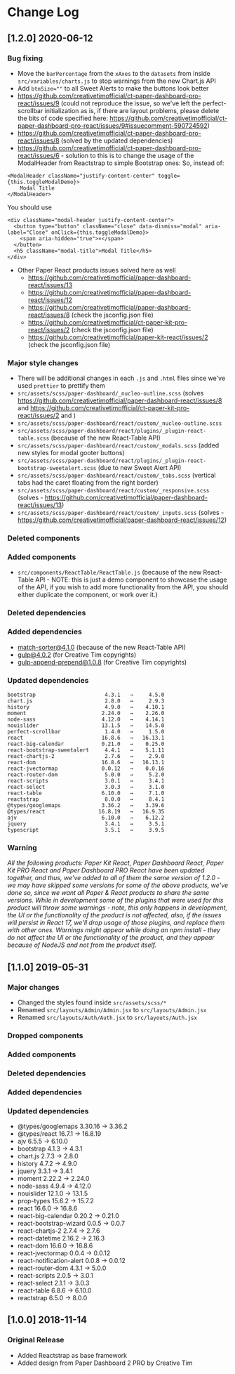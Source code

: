 # Change Log

## [1.2.0] 2020-06-12
### Bug fixing
- Move the `barPercentage` from the `xAxes` to the `datasets` from inside `src/variables/charts.js` to stop warnings from the new Chart.js API
- Add `btnSize=""` to all Sweet Alerts to make the buttons look better
- https://github.com/creativetimofficial/ct-paper-dashboard-pro-react/issues/9 (could not reproduce the issue, so we've left the perfect-scrollbar initialization as is, if there are layout problems, please delete the bits of code specified here: https://github.com/creativetimofficial/ct-paper-dashboard-pro-react/issues/9#issuecomment-590724592)
- https://github.com/creativetimofficial/ct-paper-dashboard-pro-react/issues/8 (solved by the updated dependencies)
- https://github.com/creativetimofficial/ct-paper-dashboard-pro-react/issues/6 - solution to this is to change the usage of the ModalHeader from Reactstrap to simple Bootstrap ones:
So, instead of:
```
<ModalHeader className="justify-content-center" toggle={this.toggleModalDemo}>
    Modal Title
</ModalHeader>
```
You should use
```
<div className="modal-header justify-content-center">
  <button type="button" className="close" data-dismiss="modal" aria-label="Close" onClick={this.toggleModalDemo}>
    <span aria-hidden="true">×</span>
  </button>
  <h5 className="modal-title">Modal Title</h5>
</div>
```
- Other Paper React products issues solved here as well
  - https://github.com/creativetimofficial/paper-dashboard-react/issues/13
  - https://github.com/creativetimofficial/paper-dashboard-react/issues/12
  - https://github.com/creativetimofficial/paper-dashboard-react/issues/8 (check the jsconfig.json file)
  - https://github.com/creativetimofficial/ct-paper-kit-pro-react/issues/2 (check the jsconfig.json file)
  - https://github.com/creativetimofficial/paper-kit-react/issues/2 (check the jsconfig.json file)
### Major style changes
- There will be additional changes in each `.js` and `.html` files since we've used `prettier` to prettify them
- `src/assets/scss/paper-dashboard/_nucleo-outline.scss` (solves https://github.com/creativetimofficial/paper-dashboard-react/issues/8 and https://github.com/creativetimofficial/ct-paper-kit-pro-react/issues/2 and )
- `src/assets/scss/paper-dashboard/react/custom/_nucleo-outline.scss`
- `src/assets/scss/paper-dashboard/react/plugins/_plugin-react-table.scss` (because of the new React-Table API)
- `src/assets/scss/paper-dashboard/react/custom/_modals.scss` (added new styles for modal gooter buttons)
- `src/assets/scss/paper-dashboard/react/plugins/_plugin-react-bootstrap-sweetalert.scss` (due to new Sweet Alert API)
- `src/assets/scss/paper-dashboard/react/custom/_tabs.scss` (vertical tabs had the caret floating from the right border)
- `src/assets/scss/paper-dashboard/react/custom/_responsive.scss` (solves - https://github.com/creativetimofficial/paper-dashboard-react/issues/13)
- `src/assets/scss/paper-dashboard/react/custom/_inputs.scss` (solves - https://github.com/creativetimofficial/paper-dashboard-react/issues/12)
### Deleted components
### Added components
- `src/components/ReactTable/ReactTable.js` (because of the new React-Table API - NOTE: this is just a demo component to showcase the usage of the API, if you wish to add more functionality from the API, you should either duplicate the component, or work over it.)
### Deleted dependencies
### Added dependencies
+ match-sorter@4.1.0 (because of the new React-Table API)
+ gulp@4.0.2 (for Creative Tim copyrights)
+ gulp-append-prepend@1.0.8 (for Creative Tim copyrights)
### Updated dependencies
```
bootstrap                      4.3.1   →     4.5.0
chart.js                       2.8.0   →     2.9.3
history                        4.9.0   →    4.10.1
moment                        2.24.0   →    2.26.0
node-sass                     4.12.0   →    4.14.1
nouislider                    13.1.5   →    14.5.0
perfect-scrollbar              1.4.0   →     1.5.0
react                         16.8.6   →   16.13.1
react-big-calendar            0.21.0   →    0.25.0
react-bootstrap-sweetalert     4.4.1   →    5.1.11
react-chartjs-2                2.7.6   →     2.9.0
react-dom                     16.8.6   →   16.13.1
react-jvectormap              0.0.12   →    0.0.16
react-router-dom               5.0.0   →     5.2.0
react-scripts                  3.0.1   →     3.4.1
react-select                   3.0.3   →     3.1.0
react-table                   6.10.0   →     7.1.0
reactstrap                     8.0.0   →     8.4.1
@types/googlemaps             3.36.2   →    3.39.6
@types/react                 16.8.19   →   16.9.35
ajv                           6.10.0   →    6.12.2
jquery                         3.4.1   →     3.5.1
typescript                     3.5.1   →     3.9.5
```
### Warning
_All the following products: Paper Kit React, Paper Dashboard React, Paper Kit PRO React and Paper Dashboard PRO React have been updated together, and thus, we've added to all of them the same version of 1.2.0 - we may have skipped some versions for some of the above products, we've done so, since we want all Paper & React products to share the same versions._
_While in development some of the plugins that were used for this product will throw some warnings - note, this only happens in development, the UI or the functionality of the product is not affected, also, if the issues will persist in React 17, we'll drop usage of those plugins, and replace them with other ones._
_Warnings might appear while doing an npm install - they do not affect the UI or the functionality of the product, and they appear because of NodeJS and not from the product itself._

## [1.1.0] 2019-05-31
### Major changes
- Changed the styles found inside `src/assets/scss/*`
- Renamed `src/layouts/Admin/Admin.jsx` to `src/layouts/Admin.jsx`
- Renamed `src/layouts/Auth/Auth.jsx` to `src/layouts/Auth.jsx`
### Dropped components
### Added components
### Deleted dependencies
### Added dependencies
### Updated dependencies
- @types/googlemaps          3.30.16   →    3.36.2
- @types/react                16.7.1   →   16.8.19
- ajv                          6.5.5   →    6.10.0
- bootstrap                    4.1.3   →     4.3.1
- chart.js                     2.7.3   →     2.8.0
- history                      4.7.2   →     4.9.0
- jquery                       3.3.1   →     3.4.1
- moment                      2.22.2   →    2.24.0
- node-sass                    4.9.4   →    4.12.0
- nouislider                  12.1.0   →    13.1.5
- prop-types                  15.6.2   →    15.7.2
- react                       16.6.0   →    16.8.6
- react-big-calendar          0.20.2   →    0.21.0
- react-bootstrap-wizard       0.0.5   →     0.0.7
- react-chartjs-2              2.7.4   →     2.7.6
- react-datetime              2.16.2   →    2.16.3
- react-dom                   16.6.0   →    16.8.6
- react-jvectormap             0.0.4   →    0.0.12
- react-notification-alert     0.0.8   →    0.0.12
- react-router-dom             4.3.1   →     5.0.0
- react-scripts                2.0.5   →     3.0.1
- react-select                 2.1.1   →     3.0.3
- react-table                  6.8.6   →    6.10.0
- reactstrap                   6.5.0   →     8.0.0

## [1.0.0] 2018-11-14
### Original Release
- Added Reactstrap as base framework
- Added design from Paper Dashboard 2 PRO by Creative Tim
